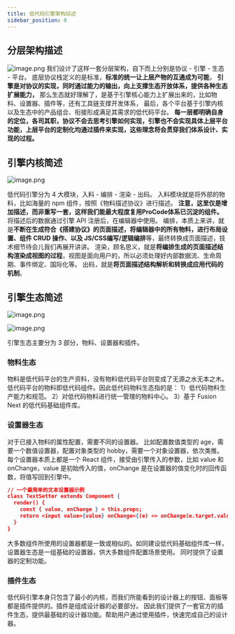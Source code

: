```yaml
---
title: 低代码引擎架构综述
sidebar_position: 0
---
```

## 分层架构描述
![image.png](https://cdn.nlark.com/yuque/0/2022/png/242652/1644392855407-44040c3e-f98e-4e93-a7ba-7efc0a7927fb.png#clientId=ue3f00c22-d0cc-4&crop=0&crop=0&crop=1&crop=1&from=paste&height=540&id=u0d1fdc91&margin=%5Bobject%20Object%5D&name=image.png&originHeight=1080&originWidth=1920&originalType=binary&ratio=1&rotation=0&showTitle=false&size=177518&status=done&style=none&taskId=u0ac7d0a3-e838-4982-ad41-e830af33545&title=&width=960)
我们设计了这样一套分层架构，自下而上分别是协议 - 引擎 - 生态 - 平台。
底层协议栈定义的是标准，**标准的统一让上层产物的互通成为可能**，
**引擎是对协议的实现，同时通过能力的输出，向上支撑生态开放体系，提供各种生态扩展能力，**
那么生态就好理解了，是基于引擎核心能力上扩展出来的，比如物料、设置器、插件等，还有工具链支撑开发体系，
最后，各个平台基于引擎内核以及生态中的产品组合、衔接形成满足其需求的低代码平台。
**每一层都明确自身的定位，各司其职，协议不会去思考引擎如何实现，引擎也不会实现具体上层平台功能，上层平台的定制化均通过插件来实现，这些理念将会贯穿我们体系设计、实现的过程。**

## 引擎内核简述

![image.png](https://cdn.nlark.com/yuque/0/2022/png/242652/1644393521380-2b5dda70-cd35-4cc2-aeae-6d0ba98deccd.png#clientId=ue3f00c22-d0cc-4&crop=0&crop=0&crop=1&crop=1&from=paste&height=540&id=u6b0dd5f3&margin=%5Bobject%20Object%5D&name=image.png&originHeight=1080&originWidth=1920&originalType=binary&ratio=1&rotation=0&showTitle=false&size=330340&status=done&style=none&taskId=u39127ebd-dbac-4636-9cb5-5c4833146a1&title=&width=960)

低代码引擎分为 4 大模块，入料 - 编排 - 渲染 - 出码。
入料模块就是将外部的物料，比如海量的 npm 组件，按照《物料描述协议》进行描述。
**注意，这里仅是增加描述，而非重写一套，这样我们能最大程度复用ProCode体系已沉淀的组件。**
将描述后的数据通过引擎 API 注册后，在编辑器中使用。
编排，本质上来讲，就是**不断在生成符合《搭建协议》的页面描述，将编辑器中的所有物料，进行布局设置、组件 CRUD 操作、以及 JS/CSS编写/逻辑编排**等，最终转换成页面描述，技术细节待会儿我们再展开讲讲。
渲染，顾名思义，就是**将编排生成的页面描述结构渲染成视图的过程**，视图是面向用户的，所以必须处理好内部数据流、生命周期、事件绑定、国际化等。
出码，就是**将页面描述结构解析和转换成应用代码的机制**。

## 引擎生态简述

![image.png](https://cdn.nlark.com/yuque/0/2022/png/242652/1644393489755-b9a6a471-c099-480b-b40b-3094b793394d.png#clientId=ue3f00c22-d0cc-4&crop=0&crop=0&crop=1&crop=1&from=paste&height=540&id=u81ccc9e2&margin=%5Bobject%20Object%5D&name=image.png&originHeight=1080&originWidth=1920&originalType=binary&ratio=1&rotation=0&showTitle=false&size=504671&status=done&style=none&taskId=u52008ac0-e9c6-407b-a59e-7dbf4c02c0c&title=&width=960)

![image.png](https://cdn.nlark.com/yuque/0/2022/png/242652/1644397483218-2b58bfca-94b1-474e-8983-afc757f20e59.png#clientId=uafdaa655-f89e-4&crop=0&crop=0&crop=1&crop=1&from=paste&height=540&id=u3aeacdac&margin=%5Bobject%20Object%5D&name=image.png&originHeight=1080&originWidth=1920&originalType=binary&ratio=1&rotation=0&showTitle=false&size=394834&status=done&style=none&taskId=udcd28484-1df2-484c-9f98-87175972d65&title=&width=960)

引擎生态主要分为 3 部分，物料、设置器和插件。
### 物料生态
物料是低代码平台的生产资料，没有物料低代码平台则变成了无源之水无本之木。低代码平台的物料即低代码组件。因此低代码物料生态指的是：
1）低代码物料生产能力和规范。
2）对低代码物料进行统一管理的物料中心。
3）基于 Fusion Next 的低代码基础组件库。

### 设置器生态
对于已接入物料的属性配置，需要不同的设置器。
比如配置数值类型的 age，需要一个数值设置器，配置对象类型的 hobby，需要一个对象设置器，依次类推。
每个设置器本质上都是一个 React 组件，接受由引擎传入的参数，比如 value 和 onChange，value 是初始传入的值，onChange 是在设置器的值变化时的回传函数，将值写回到引擎中。
```json
// 一个最简单的文本设置器示例
class TextSetter extends Component {
  render() {
    const { value, onChange } = this.props;
    return <input value={value} onChange={(e) => onChange(e.target.value)} />;
  }
}
```
大多数组件所使用的设置器都是一致或相似的。如同建设低代码基础组件库一样，设置器生态是一组基础的设置器，供大多数组件配置场景使用。
同时提供了设置器的定制功能。

### 插件生态
低代码引擎本身只包含了最小的内核，而我们所能看到的设计器上的按钮、面板等都是插件提供的。插件是组成设计器的必要部分。
因此我们提供了一套官方的插件生态，提供最基础的设计器功能。帮助用户通过使用插件，快速完成自己的设计器。
